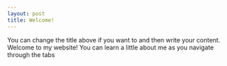 ```yaml
---
layout: post
title: Welcome!
---
```

You can change the title above if you want to and then write your content.  
Welcome to my website! You can learn a little about me as you navigate through the tabs
